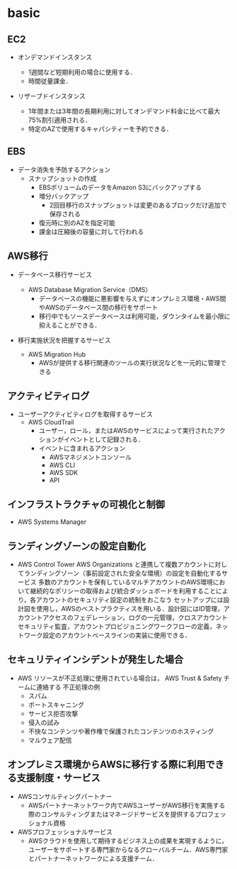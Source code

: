 # basic

## EC2

- オンデマンドインスタンス
  - 1週間など短期利用の場合に使用する．
  - 時間従量課金．

- リザーブドインスタンス
  - 1年間または3年間の長期利用に対してオンデマンド料金に比べて最大75%割引適用される．
  - 特定のAZで使用するキャパシティーを予約できる．

## EBS

- データ消失を予防するアクション
  - スナップショットの作成
    - EBSボリュームのデータをAmazon S3にバックアップする
    - 増分バックアップ
      - 2回目移行のスナップショットは変更のあるブロックだけ追加で保存される
    - 復元時に別のAZを指定可能
    - 課金は圧縮後の容量に対して行われる

## AWS移行

- データベース移行サービス
  - AWS Database Migration Service（DMS）
    - データベースの機能に悪影響を与えずにオンプレミス環境・AWS間やAWSのデータベース間の移行をサポート
    - 移行中でもソースデータベースは利用可能，ダウンタイムを最小限に抑えることができる．

- 移行実施状況を把握するサービス
  - AWS Migration Hub
    - AWSが提供する移行関連のツールの実行状況などを一元的に管理できる

## アクティビティログ

- ユーザーアクティビティログを取得するサービス
  - AWS CloudTrail
    - ユーザー，ロール，またはAWSのサービスによって実行されたアクションがイベントとして記録される．
    - イベントに含まれるアクション
      - AWSマネジメントコンソール
      - AWS CLI
      - AWS SDK
      - API

## インフラストラクチャの可視化と制御

- AWS Systems Manager

## ランディングゾーンの設定自動化

- AWS Control Tower
  AWS Organizations と連携して複数アカウントに対してランディングゾーン（事前設定された安全な環境）の設定を自動化するサービス
  多数のアカウントを保有しているマルチアカウントのAWS環境において継続的なポリシーの取得および統合ダッシュボードを利用することにより，各アカウントのセキュリティ設定の統制をおこなう
  セットアップには設計図を使用し，AWSのベストプラクティスを用いる．設計図にはID管理，アカウントアクセスのフェデレーション，ログの一元管理，クロスアカウントセキュリティ監査，アカウントプロビジョニングワークフローの定義，ネットワーク設定のアカウントベースラインの実装に使用できる．
  
## セキュリティインシデントが発生した場合

- AWS リソースが不正処理に使用されている場合は， AWS Trust & Safety チームに連絡する
  不正処理の例
  - スパム
  - ポートスキャニング
  - サービス拒否攻撃
  - 侵入の試み
  - 不快なコンテンツや著作権で保護されたコンテンツのホスティング
  - マルウェア配信

## オンプレミス環境からAWSに移行する際に利用できる支援制度・サービス

- AWSコンサルティングパートナー
  - AWSパートナーネットワーク内でAWSユーザーがAWS移行を実施する際のコンサルティングまたはマネージドサービスを提供するプロフェッショナル資格
- AWSプロフェッショナルサービス
  - AWSクラウドを使用して期待するビジネス上の成果を実現するように，ユーザーをサポートする専門家からなるグローバルチーム．AWS専門家とパートナーネットワークによる支援チーム．
